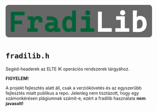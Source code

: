 
![FradiLib](header.png)
# `fradilib.h`

Segéd-headerek az ELTE IK operációs rendszerek tárgyához.

**FIGYELEM!**

A projekt fejlesztés alatt áll, csak a verziókövetés és az egyszerűbb fejlesztés miatt publikus a repo. Jelenleg nem tisztázott, hogy egy számonkérésen plágiumnak számít-e, ezért a fradilib használata **nem javasolt!**